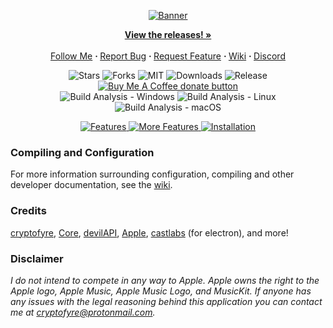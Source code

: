 <p align="center">
  <a href="https://github.com/cryptofyre/Apple-Music-Electron"><img src="https://i.imgur.com/2ELPR6I.png" alt="Banner"></a>
</p>

<p align="center"> 
  <a href="https://github.com/cryptofyre/Apple-Music-Electron/releases"><strong>View the releases! »</strong></a><br /><br />
  <a href="https://twitter.com/cryptofyre">Follow Me</a>
  <b> · </b>
  <a href="https://github.com/cryptofyre/Apple-Music-Electron/issues/new">Report Bug</a>
  <b> · </b>
  <a href="https://github.com/cryptofyre/Apple-Music-Electron/issues/new">Request Feature</a>
  <b> · </b>
  <a href="https://github.com/cryptofyre/Apple-Music-Electron/wiki">Wiki</a>
  <b> · </b>
  <a href="https://discord.gg/CezHYdXHEM">Discord</a><br />
</p>

<p align="center"> 
  <img src="https://img.shields.io/github/stars/cryptofyre/Apple-Music-Electron" alt="Stars">
  <img src="https://img.shields.io/github/forks/cryptofyre/Apple-Music-Electron" alt="Forks">
  <img src="https://img.shields.io/github/license/cryptofyre/Apple-Music-Electron" alt="MIT">
  <img src="https://img.shields.io/github/downloads/cryptofyre/Apple-Music-Electron/total.svg?style=flat" alt="Downloads">
  <img src="https://img.shields.io/github/release/cryptofyre/Apple-Music-Electron.svg?style=flat" alt="Release">
  <span class="badge-buymeacoffee">
    <a href="https://ko-fi.com/cryptofyre" title="Donate to this project using Buy Me A Coffee"><img src="https://img.shields.io/badge/buy%20me%20a%20coffee-donate-yellow.svg" alt="Buy Me A Coffee donate button" /></a>
  </span>
  <br>
  <img src="https://github.com/cryptofyre/Apple-Music-Electron/actions/workflows/build-analyze-win.yml/badge.svg" alt="Build Analysis - Windows">
  <img src="https://github.com/cryptofyre/Apple-Music-Electron/actions/workflows/build-analyze-linux.yml/badge.svg" alt="Build Analysis - Linux">
  <img src="https://github.com/cryptofyre/Apple-Music-Electron/actions/workflows/build-analyze-macos.yml/badge.svg" alt="Build Analysis - macOS">
</p>

<p align="center">
  <a href="https://github.com/cryptofyre/Apple-Music-Electron">
    <img src="https://i.imgur.com/Im7geg3.png" alt="Features">
    <img src="https://i.imgur.com/ZjC7NYM.png" alt="More Features">
  </a>
  <a href="https://github.com/cryptofyre/Apple-Music-Electron/releases/latest">
    <img src="https://i.imgur.com/ibO0ouw.png" alt="Installation"><br />
  </a>
</p>

### Compiling and Configuration
For more information surrounding configuration, compiling and other developer documentation, see the [wiki](https://github.com/cryptofyre/Apple-Music-Electron/wiki).

### Credits
[cryptofyre](https://github.com/cryptofyre), [Core](https://github.com/coredev-uk), [devilAPI](https://github.com/devilAPI), [Apple](https://apple.com), [castlabs](https://github.com/castlabs) (for electron), and more!

### Disclaimer
*I do not intend to compete in any way to Apple. Apple owns the right to the Apple logo, Apple Music, Apple Music Logo,
and MusicKit. If anyone has any issues with the legal reasoning behind this application you can contact me
at <a href="mailto:cryptofyre@protonmail.com">cryptofyre@protonmail.com</a>.*
